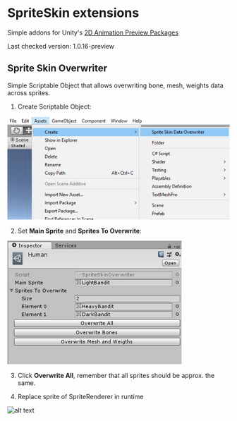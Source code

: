 # SpriteSkin extensions
Simple addons for Unity's [2D Animation Preview Packages](https://forum.unity.com/threads/2d-animation-preview-packages.521778/)

Last checked version: 1.0.16-preview


## Sprite Skin Overwriter
Simple Scriptable Object that allows overwriting bone, mesh, weights data across sprites.

1. Create Scriptable Object:

![alt text](https://github.com/kamyker/sprite-skin-extensions/blob/master/Help/git1.jpg "help1")

2. Set **Main Sprite** and **Sprites To Overwrite**:

![alt text](https://github.com/kamyker/sprite-skin-extensions/blob/master/Help/git2.jpg "help2")

3. Click **Overwrite All**, remember that all sprites should be approx. the same.

4. Replace sprite of SpriteRenderer in runtime

![alt text](https://i.gyazo.com/7788efedde627adee25171bab56c750b.gif "help3")
